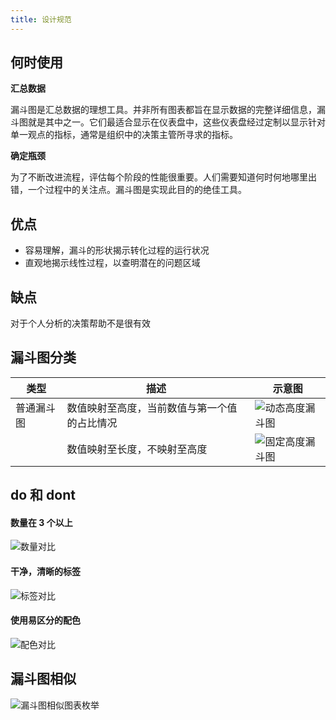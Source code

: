 ```yaml
---
title: 设计规范
---
```


## 何时使用

**汇总数据**

漏斗图是汇总数据的理想工具。并非所有图表都旨在显示数据的完整详细信息，漏斗图就是其中之一。它们最适合显示在仪表盘中，这些仪表盘经过定制以显示针对单一观点的指标，通常是组织中的决策主管所寻求的指标。

**确定瓶颈**

为了不断改进流程，评估每个阶段的性能很重要。人们需要知道何时何地哪里出错，一个过程中的关注点。漏斗图是实现此目的的绝佳工具。

## 优点

- 容易理解，漏斗的形状揭示转化过程的运行状况
- 直观地揭示线性过程，以查明潜在的问题区域

## 缺点

对于个人分析的决策帮助不是很有效

## 漏斗图分类

| 类型       | 描述                                         | 示意图                                                                               |
| ---------- | -------------------------------------------- | ------------------------------------------------------------------------------------ |
| 普通漏斗图 | 数值映射至高度，当前数值与第一个值的占比情况 | ![动态高度漏斗图](https://gw.alicdn.com/tfs/TB1D7tuupP7gK0jSZFjXXc5aXXa-315-218.png) |
|            | 数值映射至长度，不映射至高度                 | ![固定高度漏斗图](https://gw.alicdn.com/tfs/TB12CdyurY1gK0jSZTEXXXDQVXa-315-219.png) |

## do 和 dont

#### 数量在 3 个以上

![数量对比](https://gw.alicdn.com/tfs/TB1V24uuAL0gK0jSZFtXXXQCXXa-316-150.png)

#### 干净，清晰的标签

![标签对比](https://gw.alicdn.com/tfs/TB1OClvuET1gK0jSZFhXXaAtVXa-316-152.png)

#### 使用易区分的配色

![配色对比](https://gw.alicdn.com/tfs/TB1VCVuuxz1gK0jSZSgXXavwpXa-316-150.png)

## 漏斗图相似

![漏斗图相似图表枚举](https://gw.alicdn.com/tfs/TB1jCRyuEY1gK0jSZFCXXcwqXXa-300-150.png)
